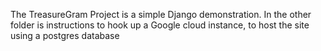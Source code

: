The TreasureGram Project is a simple Django demonstration. In the other folder is instructions to hook up a Google cloud instance, to host the site using a postgres database
